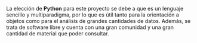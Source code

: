 La elección de **Python** para este proyecto se debe a que es un lenguaje sencillo y multiparadigma, por lo que es útil
tanto para la orientación a objetos como para el análisis de grandes cantidades de datos. Además, se trata de software
libre y cuenta con una gran comunidad y una gran cantidad de material que poder consultar.
